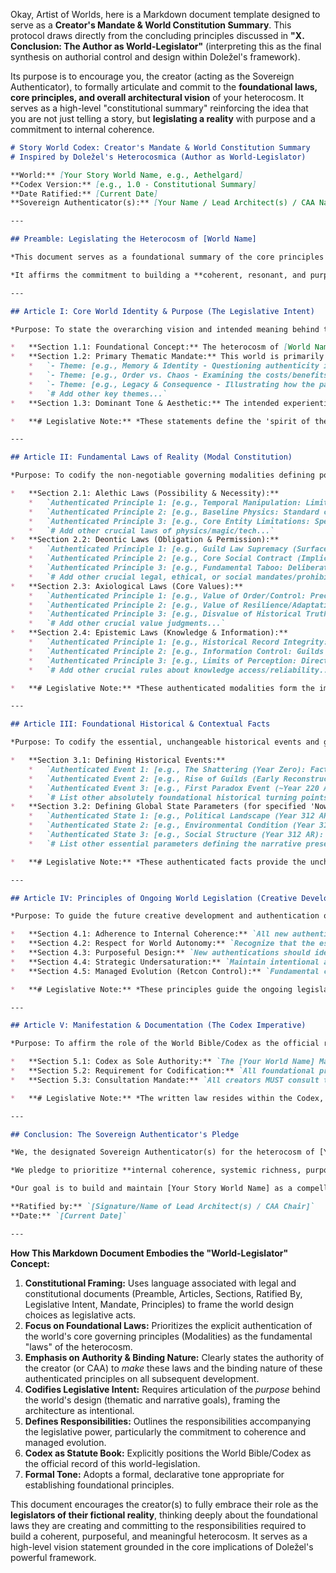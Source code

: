 Okay, Artist of Worlds, here is a Markdown document template designed to serve as a **Creator's Mandate & World Constitution Summary**. This protocol draws directly from the concluding principles discussed in **"X. Conclusion: The Author as World-Legislator"** (interpreting this as the final synthesis on authorial control and design within Doležel's framework).

Its purpose is to encourage you, the creator (acting as the Sovereign Authenticator), to formally articulate and commit to the **foundational laws, core principles, and overall architectural vision** of your heterocosm. It serves as a high-level "constitutional summary" reinforcing the idea that you are not just telling a story, but **legislating a reality** with purpose and a commitment to internal coherence.

```markdown
# Story World Codex: Creator's Mandate & World Constitution Summary
# Inspired by Doležel's Heterocosmica (Author as World-Legislator)

**World:** [Your Story World Name, e.g., Aethelgard]
**Codex Version:** [e.g., 1.0 - Constitutional Summary]
**Date Ratified:** [Current Date]
**Sovereign Authenticator(s):** [Your Name / Lead Architect(s) / CAA Name]

---

## Preamble: Legislating the Heterocosm of [World Name]

*This document serves as a foundational summary of the core principles and legislated realities constituting the heterocosm of [Your Story World Name]. Recognizing the authorial function as the **Sovereign Authenticator** responsible for defining this world's existence, essence, laws, and history through **textual authentication**, this charter articulates the **fundamental legislative choices** underpinning its architecture.*

*It affirms the commitment to building a **coherent, resonant, and purposeful semantic universe** governed by **internally consistent principles**, acknowledging the responsibilities inherent in wielding the power of world-creation through language.*

---

## Article I: Core World Identity & Purpose (The Legislative Intent)

*Purpose: To state the overarching vision and intended meaning behind this constructed reality.*

*   **Section 1.1: Foundational Concept:** The heterocosm of [World Name] is hereby authenticated as: `[Restate your refined core concept, emphasizing its unique nature, e.g., "A Chrono-Noir universe defined by the inescapable legacy of temporal catastrophe, where decaying clockwork technology reflects the fragility of memory and identity."] `
*   **Section 1.2: Primary Thematic Mandate:** This world is primarily designed to explore the following core themes through its inherent structure and narrative potential:
    *   `- Theme: [e.g., Memory & Identity - Questioning authenticity in the face of manipulation/loss.]`
    *   `- Theme: [e.g., Order vs. Chaos - Examining the costs/benefits of control vs. the nature of temporal/human unpredictability.]`
    *   `- Theme: [e.g., Legacy & Consequence - Illustrating how the past irrevocably shapes and constrains the present.]`
    *   `# Add other key themes...`
*   **Section 1.3: Dominant Tone & Aesthetic:** The intended experiential quality of this world is authenticated as: `[Summarize the core tone and sensory palette, e.g., "Predominantly Steampunk Noir, characterized by atmospheric decay, melancholic resilience, intricate but often unreliable mechanisms, and the sensory presence of temporal instability."] `

*   **# Legislative Note:** *These statements define the 'spirit of the law' guiding all subsequent authentications.*

---

## Article II: Fundamental Laws of Reality (Modal Constitution)

*Purpose: To codify the non-negotiable governing modalities defining possibility, obligation, value, and knowledge within this heterocosm.*

*   **Section 2.1: Alethic Laws (Possibility & Necessity):**
    *   `Authenticated Principle 1: [e.g., Temporal Manipulation: Limited to local observation/stuttering via authenticated Chrono-Tech; true reversal/travel is impossible under current world physics; paradox risk is inherent and severe.]`
    *   `Authenticated Principle 2: [e.g., Baseline Physics: Standard causality and physics apply unless explicitly superseded by authenticated Chrono-Tech effects or defined properties of Temporal Aberrations.]`
    *   `Authenticated Principle 3: [e.g., Core Entity Limitations: Specify non-negotiable limits, e.g., "Baseline humans possess no innate supernatural abilities.", "Aberrations resist conventional destruction."] `
    *   `# Add other crucial laws of physics/magic/tech...`
*   **Section 2.2: Deontic Laws (Obligation & Permission):**
    *   `Authenticated Principle 1: [e.g., Guild Law Supremacy (Surface): Within designated Guild territories, authenticated Guild charters and internal codes hold primary legal force, enforced by Guild security.]`
    *   `Authenticated Principle 2: [e.g., Core Social Contract (Implicit): A general (though often violated) obligation exists towards maintaining civic order to prevent relapse into Dark Year chaos.]`
    *   `Authenticated Principle 3: [e.g., Fundamental Taboo: Deliberate creation of major paradoxes or uncontrolled summoning/study of Aberrations is universally forbidden and carries extreme sanction.]`
    *   `# Add other crucial legal, ethical, or social mandates/prohibitions...`
*   **Section 2.3: Axiological Laws (Core Values):**
    *   `Authenticated Principle 1: [e.g., Value of Order/Control: Precision, predictability, and control over temporal instability are highly valued by ruling structures.]`
    *   `Authenticated Principle 2: [e.g., Value of Resilience/Adaptation: Survival, resourcefulness, and finding function in decay ('Beauty in Imperfection') are key values, especially in the Undercity.]`
    *   `Authenticated Principle 3: [e.g., Disvalue of Historical Truth (Contested): While some seek it, established powers often treat uncontrolled historical truth as dangerous and destabilizing.]`
    *   `# Add other crucial value judgments...`
*   **Section 2.4: Epistemic Laws (Knowledge & Information):**
    *   `Authenticated Principle 1: [e.g., Historical Record Integrity: Authenticated as fundamentally compromised/fragmented/potentially manipulated, especially regarding Pre-Shattering era.]`
    *   `Authenticated Principle 2: [e.g., Information Control: Guilds and potentially Council actively control access to sensitive technical and historical data.]`
    *   `Authenticated Principle 3: [e.g., Limits of Perception: Direct sensory observation is primary source of truth but can be distorted by authenticated temporal effects.]`
    *   `# Add other crucial rules about knowledge access/reliability...`

*   **# Legislative Note:** *These authenticated modalities form the immutable constitution of this heterocosm. All subsequent authentications must cohere with these principles.*

---

## Article III: Foundational Historical & Contextual Facts

*Purpose: To codify the essential, unchangeable historical events and global state parameters that define the world's background.*

*   **Section 3.1: Defining Historical Events:**
    *   `Authenticated Event 1: [e.g., The Shattering (Year Zero): Fact of occurrence, moon's destruction, and resulting temporal instability are canon. Cause remains Core Mystery.]`
    *   `Authenticated Event 2: [e.g., Rise of Guilds (Early Reconstruction): Fact of Guilds consolidating power from chaos is canon. Specific details of formation open to elaboration consistent with outcome.]`
    *   `Authenticated Event 3: [e.g., First Paradox Event (~Year 220 AR): Fact of occurrence and resulting restrictions on research are canon.]`
    *   `# List other absolutely foundational historical turning points...`
*   **Section 3.2: Defining Global State Parameters (for specified 'Now'):**
    *   `Authenticated State 1: [e.g., Political Landscape (Year 312 AR): Tense Cold War between Major Guilds under weak Council oversight is canon.]`
    *   `Authenticated State 2: [e.g., Environmental Condition (Year 312 AR): Pervasive Chrono-Dust fallout, frequent minor temporal anomalies, significant pollution in industrial zones are canon.]`
    *   `Authenticated State 3: [e.g., Social Structure (Year 312 AR): Rigid Guild-based hierarchy with marginalized Undercity population is canon.]`
    *   `# List other essential parameters defining the narrative present...`

*   **# Legislative Note:** *These authenticated facts provide the unchangeable backdrop and causal history. While details can be added, the core events and states are fixed.*

---

## Article IV: Principles of Ongoing World Legislation (Creative Development)

*Purpose: To guide the future creative development and authentication of new world elements by the Sovereign Authenticator(s).*

*   **Section 4.1: Adherence to Internal Coherence:** `All new authentications (characters, plots, lore, rules) MUST be logically consistent with the established Constitution (Modalities) and ratified History/States documented in the Codex. Internal logic prevails over external plausibility or authorial convenience.`
*   **Section 4.2: Respect for World Autonomy:** `Recognize that the established heterocosm possesses its own emergent logic. Proposed developments should feel like plausible consequences or explorations *within* the system, rather than arbitrary impositions *upon* it.`
*   **Section 4.3: Purposeful Design:** `New authentications should ideally serve a clear narrative, thematic, or systemic purpose, contributing meaningfully to the whole rather than adding complexity for its own sake. Consider the 'Why' behind every 'What'.`
*   **Section 4.4: Strategic Undersaturation:** `Maintain intentional ambiguities (Core Mysteries) and leave sufficient undersaturated space for future discovery and exploration, both for creators and the audience.`
*   **Section 4.5: Managed Evolution (Retcon Control):** `Fundamental changes to established canon require rigorous justification and adherence to the formal Retcon Policy overseen by the CAA, preserving the integrity of past authentications wherever possible.`

*   **# Legislative Note:** *These principles guide the ongoing legislative responsibility of the authorial function, balancing creative freedom with systemic integrity.*

---

## Article V: Manifestation & Documentation (The Codex Imperative)

*Purpose: To affirm the role of the World Bible/Codex as the official record of this constitution and all subsequent legislation.*

*   **Section 5.1: Codex as Sole Authority:** `The [Your World Name] Master Codex is the sole, binding repository of all authenticated canon established under this Constitution.`
*   **Section 5.2: Requirement for Codification:** `All foundational principles (Modalities, Core History/States) and significant subsequent authentications approved by the CAA MUST be accurately documented in the Codex.`
*   **Section 5.3: Consultation Mandate:** `All creators MUST consult the Codex to ensure adherence to this established reality before finalizing potentially canonical content.`

*   **# Legislative Note:** *The written law resides within the Codex, maintained and enforced according to established governance protocols.*

---

## Conclusion: The Sovereign Authenticator's Pledge

*We, the designated Sovereign Authenticator(s) for the heterocosm of [Your Story World Name], hereby ratify this Constitution Summary. We acknowledge our power to legislate this fictional reality through textual authentication and commit to wielding this power responsibly.*

*We pledge to prioritize **internal coherence, systemic richness, purposeful design, and thematic resonance** in the ongoing construction and evolution of this world. We recognize the **necessary tension between creative freedom and structural integrity** and commit to navigating it thoughtfully.*

*Our goal is to build and maintain [Your Story World Name] as a compelling, believable (on its own terms), and meaningful **architecture of meaning**, offering a rich and consistent universe for narrative exploration and audience engagement.*

**Ratified by:** `[Signature/Name of Lead Architect(s) / CAA Chair]`
**Date:** `[Current Date]`

---
```

**How This Markdown Document Embodies the "World-Legislator" Concept:**

1.  **Constitutional Framing:** Uses language associated with legal and constitutional documents (Preamble, Articles, Sections, Ratified By, Legislative Intent, Mandate, Principles) to frame the world design choices as legislative acts.
2.  **Focus on Foundational Laws:** Prioritizes the explicit authentication of the world's core governing principles (Modalities) as the fundamental "laws" of the heterocosm.
3.  **Emphasis on Authority & Binding Nature:** Clearly states the authority of the creator (or CAA) to *make* these laws and the binding nature of these authenticated principles on all subsequent development.
4.  **Codifies Legislative Intent:** Requires articulation of the *purpose* behind the world's design (thematic and narrative goals), framing the architecture as intentional.
5.  **Defines Responsibilities:** Outlines the responsibilities accompanying the legislative power, particularly the commitment to coherence and managed evolution.
6.  **Codex as Statute Book:** Explicitly positions the World Bible/Codex as the official record of this world-legislation.
7.  **Formal Tone:** Adopts a formal, declarative tone appropriate for establishing foundational principles.

This document encourages the creator(s) to fully embrace their role as the **legislators of their fictional reality**, thinking deeply about the foundational laws they are creating and committing to the responsibilities required to build a coherent, purposeful, and meaningful heterocosm. It serves as a high-level vision statement grounded in the core implications of Doležel's powerful framework.